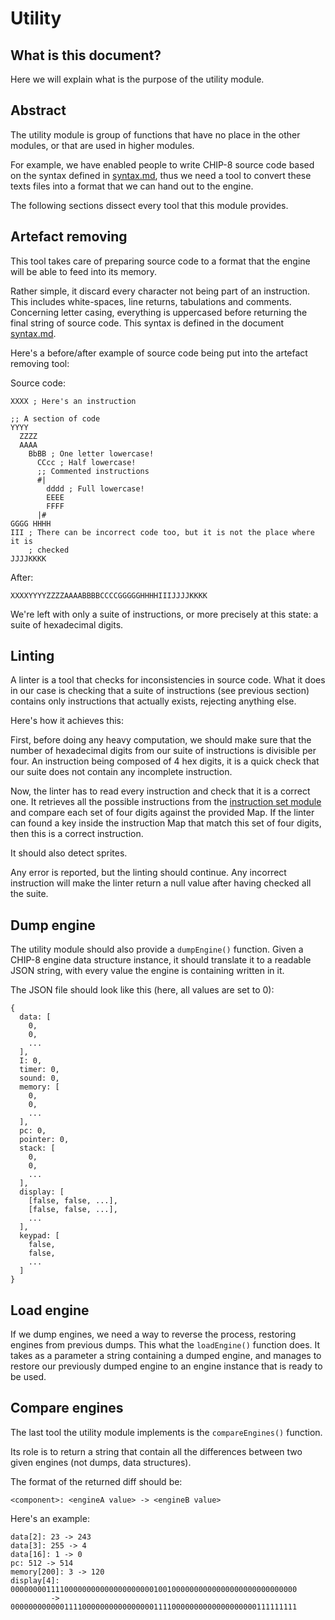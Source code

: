 # Utility

## What is this document?

Here we will explain what is the purpose of the utility module.

## Abstract

The utility module is group of functions that have no place in the other
modules, or that are used in higher modules.

For example, we have enabled people to write CHIP-8 source code based on the
syntax defined in [syntax.md](./syntax.md), thus we need a tool to convert
these texts files into a format that we can hand out to the engine.

The following sections dissect every tool that this module provides.

## Artefact removing

This tool takes care of preparing source code to a format that the engine will
be able to feed into its memory.

Rather simple, it discard every character not being part of an
instruction. This includes white-spaces, line returns, tabulations and
comments. Concerning letter casing, everything is uppercased before returning
the final string of source code. This syntax is defined in the document
[syntax.md](./syntax.md).

Here's a before/after example of source code being put into the artefact
removing tool:

Source code:
```
XXXX ; Here's an instruction

;; A section of code
YYYY
  ZZZZ
  AAAA
    BbBB ; One letter lowercase!
      CCcc ; Half lowercase!
      ;; Commented instructions
      #|
        dddd ; Full lowercase!
        EEEE
        FFFF
      |#
GGGG HHHH
III ; There can be incorrect code too, but it is not the place where it is
    ; checked
JJJJKKKK
```

After:
```
XXXXYYYYZZZZAAAABBBBCCCCGGGGGHHHHIIIJJJJKKKK
```

We're left with only a suite of instructions, or more
precisely at this state: a suite of hexadecimal digits.

## Linting

A linter is a tool that checks for inconsistencies in source code. What it does
in our case is checking that a suite of instructions (see previous section)
contains only instructions that actually exists, rejecting anything else.

Here's how it achieves this:

First, before doing any heavy computation, we should make sure that the
number of hexadecimal digits from our suite of instructions is divisible per
four. An instruction being composed of 4 hex digits, it is a quick check that
our suite does not contain any incomplete instruction.

Now, the linter has to read every instruction and check that it is a correct
one. It retrieves all the possible instructions from the
[instruction set module](./instruction-set.md) and compare each set of four
digits against the provided Map. If the linter can found a key inside the
instruction Map that match this set of four digits, then this is a correct
instruction.

It should also detect sprites.

Any error is reported, but the linting should continue. Any incorrect
instruction will make the linter return a null value after having checked all
the suite.

## Dump engine

The utility module should also provide a `dumpEngine()` function. Given a
CHIP-8 engine data structure instance, it should translate it to a readable
JSON string, with every value the engine is containing written in it.

The JSON file should look like this (here, all values are set to 0):

```
{
  data: [
    0,
    0,
    ...
  ],
  I: 0,
  timer: 0,
  sound: 0,
  memory: [
    0,
    0,
    ...
  ],
  pc: 0,
  pointer: 0,
  stack: [
    0,
    0,
    ...
  ],
  display: [
    [false, false, ...],
    [false, false, ...],
    ...
  ],
  keypad: [
    false,
    false,
    ...
  ]
}
```

## Load engine

If we dump engines, we need a way to reverse the process, restoring
engines from previous dumps. This what the `loadEngine()` function does. It
takes as a parameter a string containing a dumped engine, and manages to
restore our previously dumped engine to an engine instance that is ready to be
used.

## Compare engines

The last tool the utility module implements is the `compareEngines()` function.

Its role is to return a string that contain all the differences between two
given engines (not dumps, data structures).

The format of the returned diff should be:

```
<component>: <engineA value> -> <engineB value>
```

Here's an example:

```
data[2]: 23 -> 243
data[3]: 255 -> 4
data[16]: 1 -> 0
pc: 512 -> 514
memory[200]: 3 -> 120
display[4]: 0000000011110000000000000000000010010000000000000000000000000000
         -> 0000000000001111000000000000000011110000000000000000000111111111
```

